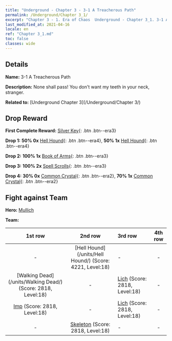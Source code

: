 ```yaml
---
title: "Underground - Chapter 3 - 3-1 A Treacherous Path"
permalink: /Underground/Chapter 3_1/
excerpt: "Chapter 3 - 1. Era of Chaos  Underground - Chapter 3_1. 3-1 A Treacherous Path"
last_modified_at: 2021-04-16
locale: en
ref: "Chapter 3_1.md"
toc: false
classes: wide
---
```


## Details

 **Name:** 3-1 A Treacherous Path

 **Description:** None shall pass! You don't want my teeth in your neck, stranger.

 **Related to:** [Underground Chapter 3](/Underground/Chapter 3/)

## Drop Reward

 **First Complete Reward:** [Silver Key](/Items/con_693/){: .btn .btn--era3}

 **Drop 1:** **50% 0x** [Hell Hound](/Items/unt_228/){: .btn .btn--era4}, **50% 1x** [Hell Hound](/Items/unt_228/){: .btn .btn--era4}

 **Drop 2:** **100% 1x** [Book of Arms](/Items/mat_18/){: .btn .btn--era3}

 **Drop 3:** **100% 2x** [Spell Scrolls](/Items/con_694/){: .btn .btn--era3}

 **Drop 4:** **30% 0x** [Common Crystal](/Items/mat_11/){: .btn .btn--era2}, **70% 1x** [Common Crystal](/Items/mat_11/){: .btn .btn--era2}


## Fight against Team
 **Hero:** [Mullich](/heroes/Mullich/)

 **Team:**


  | 1st row | 2nd row | 3rd row | 4th row |
  |:----:|:----:|:----|:----:|
  | - | [Hell Hound](/units/Hell Hound/) (Score: 4221, Level:18)  | - | - |
  | [Walking Dead](/units/Walking Dead/) (Score: 2818, Level:18)  | - | [Lich](/units/Lich/) (Score: 2818, Level:18)  | - |
  | [Imp](/units/Imp/) (Score: 2818, Level:18)  | - | [Lich](/units/Lich/) (Score: 2818, Level:18)  | - |
  | - | [Skeleton](/units/Skeleton/) (Score: 2818, Level:18)  | - | - |


